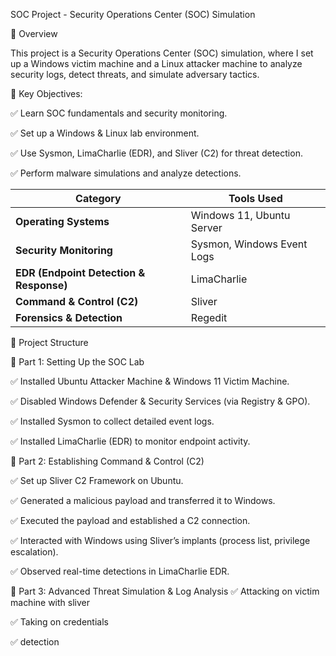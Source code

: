 SOC Project - Security Operations Center (SOC) Simulation

📌 Overview

This project is a Security Operations Center (SOC) simulation, where I set up a Windows victim machine and a Linux attacker machine to analyze security logs, detect threats, and simulate adversary tactics.

🔹 Key Objectives:

✅ Learn SOC fundamentals and security monitoring.

✅ Set up a Windows & Linux lab environment.

✅ Use Sysmon, LimaCharlie (EDR), and Sliver (C2) for threat detection.

✅ Perform malware simulations and analyze detections.

| Category          | Tools Used |
|------------------|------------------|
| **Operating Systems** | Windows 11, Ubuntu Server |
| **Security Monitoring** | Sysmon, Windows Event Logs |
| **EDR (Endpoint Detection & Response)** | LimaCharlie |
| **Command & Control (C2)** | Sliver |
| **Forensics & Detection** |  Regedit |

📂 Project Structure

🔹 Part 1: Setting Up the SOC Lab

✅ Installed Ubuntu Attacker Machine & Windows 11 Victim Machine.

✅ Disabled Windows Defender & Security Services (via Registry & GPO).

✅ Installed Sysmon to collect detailed event logs.

✅ Installed LimaCharlie (EDR) to monitor endpoint activity.


🔹 Part 2: Establishing Command & Control (C2)

✅ Set up Sliver C2 Framework on Ubuntu.

✅ Generated a malicious payload and transferred it to Windows.

✅ Executed the payload and established a C2 connection.

✅ Interacted with Windows using Sliver’s implants (process list, privilege escalation).

✅ Observed real-time detections in LimaCharlie EDR.


🔹 Part 3: Advanced Threat Simulation & Log Analysis
✅ Attacking on victim machine with sliver

✅ Taking on credentials

✅ detection 
